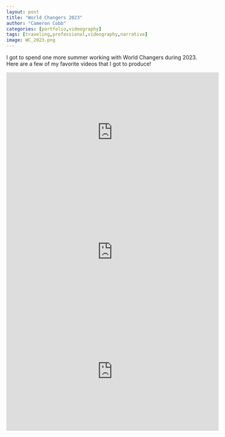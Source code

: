 ```yaml
---
layout: post
title: "World Changers 2023"
author: "Cameron Cobb"
categories: [portfolio,videography]
tags: [traveling,professional,videography,narrative]
image: WC_2023.png
---
```


I got to spend one more summer working with World Changers during 2023. Here are a few of my favorite videos that I got to produce!

<iframe width="560" height="315" src="https://www.youtube.com/embed/Ci6knWQF4xU?si=XVq58uLSCKr4sSrD" title="YouTube video player" frameborder="0" allow="accelerometer; autoplay; clipboard-write; encrypted-media; gyroscope; picture-in-picture; web-share" allowfullscreen></iframe>

<iframe width="560" height="315" src="https://www.youtube.com/embed/n4z5n2Lx7Po?si=IES55J5hQqZQf2fP" title="YouTube video player" frameborder="0" allow="accelerometer; autoplay; clipboard-write; encrypted-media; gyroscope; picture-in-picture; web-share" allowfullscreen></iframe>

<iframe width="560" height="315" src="https://www.youtube.com/embed/w_m425WODZk?si=4MpVECv6736bliJ6" title="YouTube video player" frameborder="0" allow="accelerometer; autoplay; clipboard-write; encrypted-media; gyroscope; picture-in-picture; web-share" allowfullscreen></iframe>
